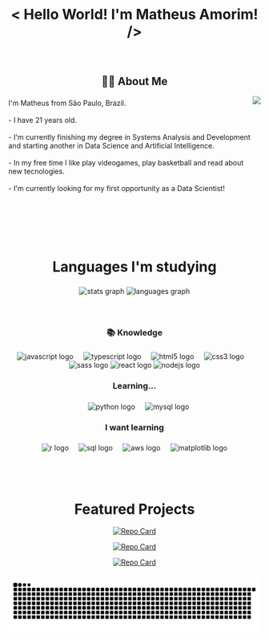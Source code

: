 <br clear="both">

<h1 align="center">< Hello World! I'm Matheus Amorim! /></h1>

###

<br clear="both">

<h2 align="center">👩‍💻  About Me</h2>



<img align="right" height="250" src="https://media.giphy.com/media/v1.Y2lkPTc5MGI3NjExa3ptaWZzeHNiZjUwa3VnaGVsdzFkc3ZsMWc2eXVuZTNhOG5jcHI2ZCZlcD12MV9pbnRlcm5hbF9naWZfYnlfaWQmY3Q9Zw/wLNuW1tCKRiPmDV5Y4/giphy.gif"  />

###

<p align="left">I'm Matheus from São Paulo, Brazil.<br><br>-  I have 21 years old.<br><br>- I'm currently finishing my degree in Systems Analysis and Development and starting another in Data Science and Artificial Intelligence.<br><br>- In my free time I like play videogames, play basketball and read about new tecnologies.<br><br>- I'm currently looking for my first opportunity as a Data Scientist!</p>

###

<br clear="both">
<br clear="both">
<br clear="both">

<h1 align="center">Languages ​​I'm studying</h1>

###

<div align="center">
  <img src="https://github-readme-stats.vercel.app/api?username=MatheusAmorimm&hide_title=true&hide_rank=false&show_icons=true&include_all_commits=true&count_private=true&disable_animations=false&theme=codeSTACKr&locale=en&hide_border=false&order=1" height="150" alt="stats graph"  />
  <img src="https://github-readme-stats.vercel.app/api/top-langs?username=MatheusAmorimm&locale=en&hide_title=true&layout=compact&card_width=320&langs_count=6&theme=codeSTACKr&hide_border=false&order=2" height="150" alt="languages graph"  />
</div>

###

<br clear="both">

<h3 align="center">📚 Knowledge</h3>

###

<div align="center">
  <img src="https://cdn.jsdelivr.net/gh/devicons/devicon/icons/javascript/javascript-original.svg" height="40" alt="javascript logo"  />
  <img width="12" />
  <img src="https://cdn.jsdelivr.net/gh/devicons/devicon/icons/typescript/typescript-original.svg" height="40" alt="typescript logo"  />
  <img width="12" />
  <img src="https://cdn.jsdelivr.net/gh/devicons/devicon/icons/html5/html5-original.svg" height="40" alt="html5 logo"  />
  <img width="12" />
  <img src="https://cdn.jsdelivr.net/gh/devicons/devicon/icons/css3/css3-original.svg" height="40" alt="css3 logo"  />
  <img width="12" />
  <img src="https://cdn.jsdelivr.net/gh/devicons/devicon/icons/sass/sass-original.svg" height="40" alt="sass logo"  />
  <img src="https://cdn.jsdelivr.net/gh/devicons/devicon/icons/react/react-original.svg" height="40" alt="react logo" >
  <img src="https://cdn.jsdelivr.net/gh/devicons/devicon/icons/nodejs/nodejs-original.svg" height="40" alt="nodejs logo"  />
</div>

###

<h3 align="center">Learning...</h3>

###

<div align="center">
  <img width="12" />
  <img src="https://cdn.jsdelivr.net/gh/devicons/devicon/icons/python/python-original.svg" height="40" alt="python logo"  />
  <img width="12" />
  <img src="https://cdn.jsdelivr.net/gh/devicons/devicon/icons/mysql/mysql-original.svg" height="40" alt="mysql logo"  />
</div>

###

<h3 align="center">I want learning</h3>

###

<div align="center">
  <img src="https://cdn.jsdelivr.net/gh/devicons/devicon@latest/icons/r/r-original.svg" height="40" alt="r logo" />
  <img width="12" />
  <img src="https://cdn.jsdelivr.net/gh/devicons/devicon@latest/icons/azuresqldatabase/azuresqldatabase-original.svg" height="40" alt="sql logo"/>
  <img width="12" />
  <img src="https://cdn.jsdelivr.net/gh/devicons/devicon@latest/icons/amazonwebservices/amazonwebservices-original-wordmark.svg" height="40" alt="aws logo" />
  <img width="12" />
  <img src="https://cdn.jsdelivr.net/gh/devicons/devicon@latest/icons/matplotlib/matplotlib-original-wordmark.svg" height="40" alt="matplotlib logo" />
</div>

###

<br clear="both">
<br clear="both">

<h1 align="center">Featured Projects</h1>

<div align="center">

[![Repo Card](https://github-readme-stats.vercel.app/api/pin/?username=matheusamorimm&repo=chatfurioso&bg_color=09131b&border_color=000000&show_icons=true&icon_color=FF6400&title_color=FF6400&text_color=FFF)](https://github.com/MatheusAmorimm/ChatFurioso)

[![Repo Card](https://github-readme-stats.vercel.app/api/pin/?username=matheusamorimm&repo=one-piece&bg_color=09131b&border_color=000000&show_icons=true&icon_color=FF6400&title_color=FF6400&text_color=FFF)](https://github.com/matheusamorimm/one-piece)

[![Repo Card](https://github-readme-stats.vercel.app/api/pin/?username=matheusamorimm&repo=gitfind&bg_color=09131b&border_color=000000&show_icons=true&icon_color=FF6400&title_color=FF6400&text_color=FFF)](https://github.com/matheusamorimm/gitfind)

</div>

###

</div>
<picture>
  <source media="(prefers-color-scheme: dark)" srcset="https://raw.githubusercontent.com/MatheusAmorimm/MatheusAmorimm/output/github-contribution-grid-snake-dark.svg">
  <source media="(prefers-color-scheme: light)" srcset="https://raw.githubusercontent.com/MatheusAmorimm/MatheusAmorimm/output/github-contribution-grid-snake.svg">
  <img align = "center" alt="github contribution grid snake animation" src="https://raw.githubusercontent.com/MatheusAmorimm/MatheusAmorimm/output/github-contribution-grid-snake.svg">
</picture>
</div>

###
